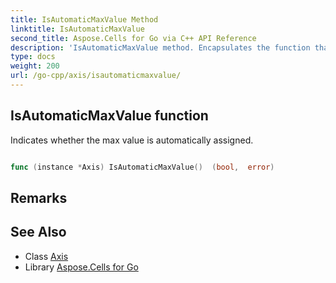 ```yaml
---
title: IsAutomaticMaxValue Method 
linktitle: IsAutomaticMaxValue
second_title: Aspose.Cells for Go via C++ API Reference
description: 'IsAutomaticMaxValue method. Encapsulates the function that represents isautomaticmaxvalue in Go.'
type: docs
weight: 200
url: /go-cpp/axis/isautomaticmaxvalue/
---
```


## IsAutomaticMaxValue function

Indicates whether the max value is automatically assigned.

```go

func (instance *Axis) IsAutomaticMaxValue()  (bool,  error) 

```

## Remarks


## See Also

* Class [Axis](../)
* Library [Aspose.Cells for Go](../../)
